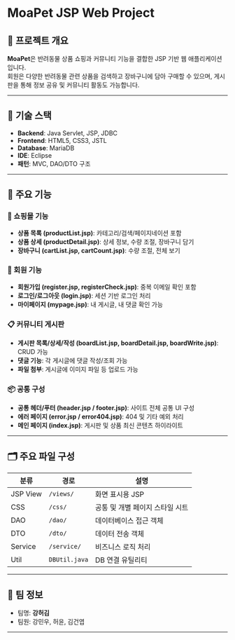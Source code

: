 
# MoaPet JSP Web Project

## 🐾 프로젝트 개요
**MoaPet**은 반려동물 상품 쇼핑과 커뮤니티 기능을 결합한 JSP 기반 웹 애플리케이션입니다.  
회원은 다양한 반려동물 관련 상품을 검색하고 장바구니에 담아 구매할 수 있으며, 게시판을 통해 정보 공유 및 커뮤니티 활동도 가능합니다.

---

## 🧰 기술 스택
- **Backend**: Java Servlet, JSP, JDBC
- **Frontend**: HTML5, CSS3, JSTL
- **Database**: MariaDB
- **IDE**: Eclipse
- **패턴**: MVC, DAO/DTO 구조

---

## 🔑 주요 기능

### 🛒 쇼핑몰 기능
- **상품 목록 (productList.jsp)**: 카테고리/검색/페이지네이션 포함
- **상품 상세 (productDetail.jsp)**: 상세 정보, 수량 조절, 장바구니 담기
- **장바구니 (cartList.jsp, cartCount.jsp)**: 수량 조절, 전체 보기

### 👤 회원 기능
- **회원가입 (register.jsp, registerCheck.jsp)**: 중복 이메일 확인 포함
- **로그인/로그아웃 (login.jsp)**: 세션 기반 로그인 처리
- **마이페이지 (mypage.jsp)**: 내 게시글, 내 댓글 확인 가능

### 📋 커뮤니티 게시판
- **게시판 목록/상세/작성 (boardList.jsp, boardDetail.jsp, boardWrite.jsp)**: CRUD 가능
- **댓글 기능**: 각 게시글에 댓글 작성/조회 가능
- **파일 첨부**: 게시글에 이미지 파일 등 업로드 가능

### 📦 공통 구성
- **공통 헤더/푸터 (header.jsp / footer.jsp)**: 사이트 전체 공통 UI 구성
- **에러 페이지 (error.jsp / error404.jsp)**: 404 및 기타 예외 처리
- **메인 페이지 (index.jsp)**: 게시판 및 상품 최신 콘텐츠 하이라이트

---

## 🗂 주요 파일 구성

| 분류 | 경로 | 설명 |
|------|------|------|
| JSP View | `/views/` | 화면 표시용 JSP |
| CSS | `/css/` | 공통 및 개별 페이지 스타일 시트 |
| DAO | `/dao/` | 데이터베이스 접근 객체 |
| DTO | `/dto/` | 데이터 전송 객체 |
| Service | `/service/` | 비즈니스 로직 처리 |
| Util | `DBUtil.java` | DB 연결 유틸리티 |

---

## 👥 팀 정보
- 팀명: **강허김**
- 팀원: 강민우, 허윤, 김건엽

---
